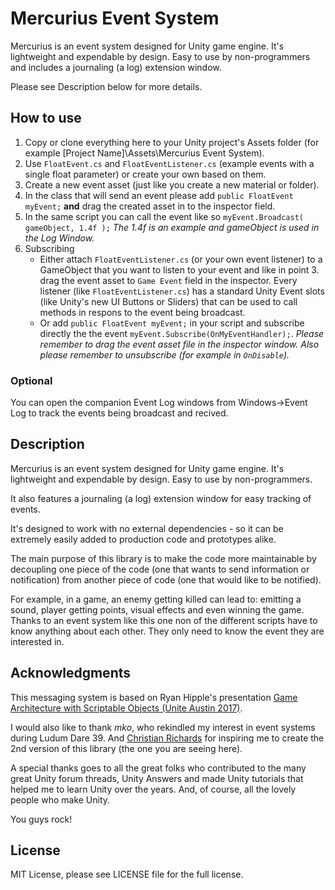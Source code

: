 # Mercurius Event System

Mercurius is an event system designed for Unity game engine. It's lightweight and expendable by design. Easy to use by non-programmers and includes a journaling (a log) extension window.

Please see Description below for more details.


## How to use

1. Copy or clone everything here to your Unity project's Assets folder (for example [Project Name]\Assets\Mercurius Event System).
2. Use `FloatEvent.cs` and `FloatEventListener.cs` (example events with a single float parameter) or create your own based on them.
3. Create a new event asset (just like you create a new material or folder).
4. In the class that will send an event please add `public FloatEvent myEvent;` **and** drag the created asset in to the inspector field.
5. In the same script you can call the event like so `myEvent.Broadcast( gameObject, 1.4f );` _The 1.4f is an example and gameObject is used in the Log Window._
6. Subscribing
	- Either attach `FloatEventListener.cs` (or your own event listener) to a GameObject that you want to listen to your event and like in point 3. drag the event asset to `Game Event` field in the inspector. Every listener (like `FloatEventListener.cs`) has a standard Unity Event slots (like Unity's new UI Buttons or Sliders) that can be used to call methods in respons to the event being broadcast.
	- Or add `public FloatEvent myEvent;` in your script and subscribe directly the the event `myEvent.Subscribe(OnMyEventHandler);`. _Please remember to drag the event asset file in the inspector window. Also please remember to unsubscribe (for example in `OnDisable`)._


### Optional
You can open the companion Event Log windows from Windows->Event Log to track the events being broadcast and recived.


## Description

Mercurius is an event system designed for Unity game engine. It's lightweight and expendable by design. Easy to use by non-programmers.

It also features a journaling (a log) extension window for easy tracking of events.

It's designed to work with no external dependencies - so it can be extremely easily added to production code and prototypes alike.

The main purpose of this library is to make the code more maintainable by decoupling one piece of the code (one that wants to send information or notification) from another piece of code (one that would like to be notified).

For example, in a game, an enemy getting killed can lead to: emitting a sound, player getting points, visual effects and even winning the game. Thanks to an event system like this one non of the different scripts have to know anything about each other. They only need to know the event they are interested in.


## Acknowledgments

This messaging system is based on Ryan Hipple's presentation [Game Architecture with Scriptable Objects (Unite Austin 2017)](https://www.youtube.com/watch?v=raQ3iHhE_Kk).

I would also like to thank *mko*, who rekindled my interest in event systems during Ludum Dare 39. And [Christian Richards](https://www.youtube.com/user/cjrgaming) for inspiring me to create the 2nd version of this library (the one you are seeing here).

A special thanks goes to all the great folks who contributed to the many great Unity forum threads, Unity Answers and made Unity tutorials that helped me to learn Unity over the years. And, of course, all the lovely people who make Unity.

You guys rock!


## License

MIT License, please see LICENSE file for the full license.
